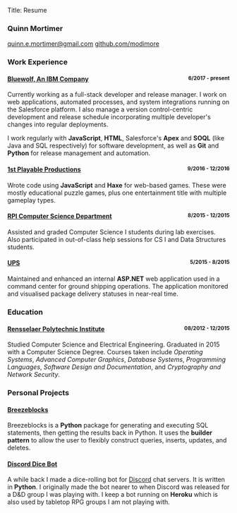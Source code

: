Title: Resume

### Quinn Mortimer

<div class="links text-center">
	<a href="mailto:quinn.e.mortimer&#64;gmail.com">quinn.e.mortimer&#64;gmail.com</a>
	<a href="https://github.com/modimore"><span class="print-visible">github.com/</span>modimore</a>
</div>

### Work Experience

<h4 class="text-left">
	<a href="https://www.bluewolf.com/">Bluewolf, An IBM Company</a>
	<small style="float:right">6/2017 - present</small>
</h4>

Currently working as a full-stack developer and release manager. I work on web
applications, automated processes, and system integrations running on the Salesforce
platform. I also manage a version control-centric development and release schedule
incorporating multiple developer's changes into regular deployments.

I work regularly with **JavaScript**, **HTML**,  Salesforce's **Apex** and **SOQL**
(like Java and SQL respectively) for software development, as well as **Git** and
**Python** for release management and automation.

<h4 class="text-left">
	<a href="http://www.1stplayable.com/">1st Playable Productions</a>
	<small style="float:right">9/2016 - 12/2016</small>
</h4>

Wrote code using **JavaScript** and **Haxe** for web-based games. These were mostly
educational puzzle games, plus one entertainment title with multiple gameplay types.

<h4 class="text-left">
	<a href="https://www.cs.rpi.edu/">RPI Computer Science Department</a>
	<small style="float:right">8/2015 - 12/2015</small>
</h4>

Assisted and graded Computer Science I students during lab exercises. Also
participated in out-of-class help sessions for CS I and Data Structures students.

<h4 class="text-left">
	<a href="https://ups.com/">UPS</a>
	<small style="float:right">5/2015 - 8/2015</small>
</h4>

Maintained and enhanced an internal **ASP.NET** web application used in a command
center for ground shipping operations. The application monitored and visualised
package delivery statuses in near-real time.

### Education

<h4 class="text-left">
	<a href="https://rpi.edu/">Rensselaer Polytechnic Institute</a>
	<small style="float:right">08/2012 - 12/2015</small>
</h4>

Studied Computer Science and Electrical Engineering. Graduated in 2015 with a
Computer Science Degree. Courses taken include *Operating Systems*,
*Advanced Computer Graphics*, *Database Systems*, *Programming Languages*,
*Software Design and Documentation*, and *Cryptography and Network Security*.

### Personal Projects

#### [Breezeblocks](https://github.com/modimore/breezeblocks)

Breezeblocks is a **Python** package for generating and executing SQL statements,
then getting the results back in Python. It uses the **builder pattern** to allow
the user to flexibly construct queries, inserts, updates, and deletes.

#### [Discord Dice Bot](https://github.com/modimore/Discord-Dice-Bot)

A while back I made a dice-rolling bot for [Discord](https://discordapp.com) chat
servers. It is written in **Python**. I originally made the bot nearer to when
Discord was released for a D&D group I was playing with. I keep a bot running on
**Heroku** which is also used by tabletop RPG groups I am not playing with.
